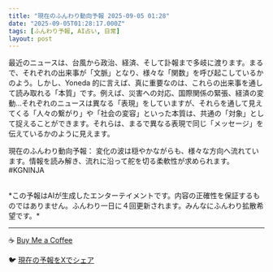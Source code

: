 ```yaml
---
title: "現在のふんわり動向予報 2025-09-05 01:28"
date: "2025-09-05T01:28:17.000Z"
tags: [ふんわり予報, AI占い, 日常]
layout: post
---
```


最近のニュースは、台風から政治、経済、そして訃報まで多岐に渡ります。まるで、それぞれの出来事が「文脈」となり、様々な「関数」を呼び起こしているかのよう。しかし、Yoneda 的に言えば、真に重要なのは、これらの出来事を通して読み取れる「本質」です。例えば、災害への対応、国際関係の緊張、経済の変動…それぞれのニュースは異なる「表現」をしていますが、それらを通して見えてくる「人々の繋がり」や「社会の変容」といった本質は、共通の「対象」として捉えることができます。それらは、まるで異なる表現で同じ「メッセージ」を伝えているかのように見えます。


現在のふんわり動向予報：
変化の波は穏やかながらも、様々な方向へ流れています。情報を読み解き、流れに沿って舵を切る柔軟性が求められます。#KGNINJA

<br>
*この予報はAIが生成したエンターテイメントです。内容の正確性を保証するものではありません。ふんわり一日に４回更新されます。みんなにふんわり拡散希望です。*

---
☕️ [Buy Me a Coffee](https://www.buymeacoffee.com/kgninja)

🐦 [現在の予報をXでシェア](https://twitter.com/intent/tweet?text=%E7%8F%BE%E5%9C%A8%E3%81%AE%E3%81%B5%E3%82%93%E3%82%8F%E3%82%8A%E4%BA%88%E5%A0%B1%3A%20%E3%80%8C%E6%9C%80%E8%BF%91%E3%81%AE%E3%83%8B%E3%83%A5%E3%83%BC%E3%82%B9%E3%81%AF%E3%80%81%E5%8F%B0%E9%A2%A8%E3%81%8B%E3%82%89%E6%94%BF%E6%B2%BB%E3%80%81%E7%B5%8C%E6%B8%88%E3%80%81%E3%81%9D%E3%81%97%E3%81%A6%E8%A8%83%E5%A0%B1%E3%81%BE%E3%81%A7%E5%A4%9A%E5%B2%90%E3%81%AB%E6%B8%A1%E3%82%8A%E3%81%BE%E3%81%99%E3%80%82%E3%80%8D%23KGNINJA%20%E7%B6%9A%E3%81%8D%E3%81%AF%E3%83%96%E3%83%AD%E3%82%B0%E3%81%A7%EF%BC%81%F0%9F%91%87&url=https%3A%2F%2Fkg-ninja.github.io%2FFunwariyoso%2F)
